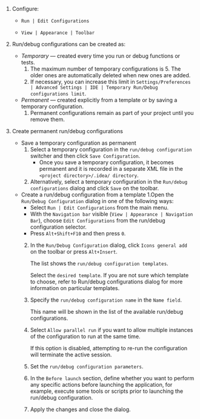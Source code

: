 1. Configure:
    
    - `Run | Edit Configurations`
    
    - `View | Appearance | Toolbar`

2. Run/debug configurations can be created as:

    - _Temporary_ — created every time you run or debug functions or tests.
        1. The maximum number of temporary configurations is 5. The older ones are automatically deleted when new ones are added. 
        2. If necessary, you can increase this limit in `Settings/Preferences | Advanced Settings | IDE | Temporary Run/Debug configurations limit`.
    - _Permanent_ — created explicitly from a template or by saving a temporary configuration.
        1. Permanent configurations remain as part of your project until you remove them.

3. Create permanent run/debug configurations

    - Save a temporary configuration as permanent
      1. Select a temporary configuration in the `run/debug configuration` switcher and then click `Save Configuration`.
          - Once you save a temporary configuration, it becomes permanent and it is recorded in a separate XML file in the `<project directory>/.idea/ directory`.
      2. Alternatively, select a temporary configuration in the `Run/debug configurations` dialog and click `Save` on the toolbar.
    - Create a run/debug configuration from a template
      1.Open the `Run/Debug Configuration` dialog in one of the following ways:
         - Select `Run | Edit Configurations` from the main menu.
         - With the `Navigation bar` visible (`View | Appearance | Navigation Bar`), choose `Edit Configurations` from the run/debug configuration selector.
         - Press `Alt+Shift+F10` and then press `0`.
      2. In the `Run/Debug Configuration` dialog, click `Icons general add` on the toolbar or press `Alt+Insert`.

         The list shows the `run/debug configuration templates`.

         Select the `desired template`. If you are not sure which template to choose, refer to Run/debug configurations dialog for more information on particular templates.
      3. Specify the `run/debug configuration name` in the `Name field`. 
      
         This name will be shown in the list of the available run/debug configurations.
      4. Select `Allow parallel run` if you want to allow multiple instances of the configuration to run at the same time.

         If this option is disabled, attempting to re-run the configuration will terminate the active session.
      5. Set the `run/debug configuration parameters`.
      6. In the `Before launch` section, define whether you want to perform any specific actions before launching the application, for example, execute some tools or scripts prior to launching the run/debug configuration.
      7. Apply the changes and close the dialog.








   